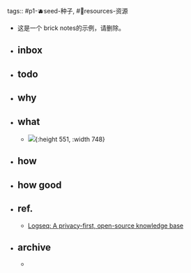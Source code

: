 tags:: #p1-🫐seed-种子, #💎resources-资源

- 这是一个 brick notes的示例，请删除。
- ## inbox
- ## todo
- ## why
- ## what
	- ![](https://img.candobear.com/CleanShot%202023-12-20%20at%2016.21.02@2x.png){:height 551, :width 748}
- ## how
- ## how good
- ## ref.
	- [Logseq: A privacy-first, open-source knowledge base](https://logseq.com/)
- ## archive
	-